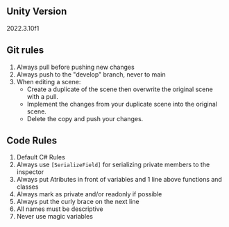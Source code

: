 ## Unity Version
2022.3.10f1

## Git rules

1. Always pull before pushing new changes
2. Always push to the "develop" branch, never to main
3. When editing a scene: 
   - Create a duplicate of the scene then overwrite the original scene with a pull.
   - Implement the changes from your duplicate scene into the original scene. 
   - Delete the copy and push your changes.

## Code Rules

1. Default C# Rules
2. Always use `[SerializeField]` for serializing private members to the inspector
3. Always put Atributes in front of variables and 1 line above functions and classes
4. Always mark as private and/or readonly if possible
5. Always put the curly brace on the next line
8. All names must be descriptive
9. Never use magic variables

